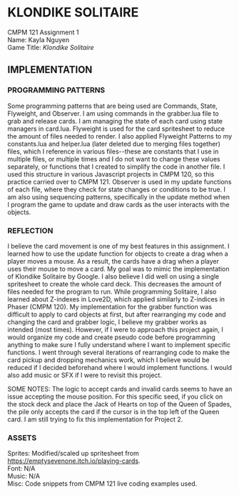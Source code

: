 # KLONDIKE SOLITAIRE

CMPM 121 Assignment 1\
Name: Kayla Nguyen\
Game Title: _Klondike Solitaire_

## IMPLEMENTATION

### PROGRAMMING PATTERNS

Some programming patterns that are being used are Commands, State, Flyweight, and Observer. I am using commands in the grabber.lua file to grab and release cards. I am managing the state of each card using state managers in card.lua. Flyweight is used for the card spritesheet to reduce the amount of files needed to render. I also applied Flyweight Patterns to my constants.lua and helper.lua (later deleted due to merging files together) files, which I reference in various files--these are constants that I use in multiple files, or multiple times and I do not want to change these values separately, or functions that I created to simplify the code in another file. I used this structure in various Javascript projects in CMPM 120, so this practice carried over to CMPM 121. Observer is used in my update functions of each file, where they check for state changes or conditions to be true. I am also using sequencing patterns, specifically in the update method when I program the game to update and draw cards as the user interacts with the objects.

### REFLECTION

I believe the card movement is one of my best features in this assignment. I learned how to use the update function for objects to create a drag when a player moves a mouse. As a result, the cards have a drag when a player uses their mouse to move a card. My goal was to mimic the implementation of Klondike Solitaire by Google. I also believe I did well on using a single spritesheet to create the whole card deck. This decreases the amount of files needed for the program to run. While programming Solitaire, I also learned about Z-indexes in Love2D, which applied similarly to Z-indices in Phaser (CMPM 120). My implementation for the grabber function was difficult to apply to card objects at first, but after rearranging my code and changing the card and grabber logic, I believe my grabber works as intended (most times). However, if I were to approach this project again, I would organize my code and create pseudo code before programming anything to make sure I fully understand where I want to implement specific functions. I went through several iterations of rearranging code to make the card pickup and dropping mechanics work, which I believe would be reduced if I decided beforehand where I would implement functions. I would also add music or SFX if I were to revisit this project.

SOME NOTES: 
The logic to accept cards and invalid cards seems to have an issue accepting the mouse position. For this specific seed, if you click on the stock deck and place the Jack of Hearts on top of the Queen of Spades, the pile only accepts the card if the cursor is in the top left of the Queen card. I am still trying to fix this implementation for Project 2.

### ASSETS

Sprites: Modified/scaled up spritesheet from https://emptysevenone.itch.io/playing-cards. \
Font: N/A\
Music: N/A\
Misc: Code snippets from CMPM 121 live coding examples used.
